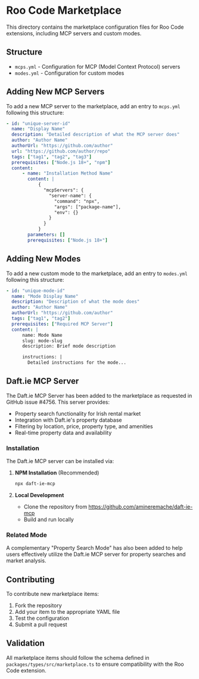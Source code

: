 # Roo Code Marketplace

This directory contains the marketplace configuration files for Roo Code extensions, including MCP servers and custom modes.

## Structure

- `mcps.yml` - Configuration for MCP (Model Context Protocol) servers
- `modes.yml` - Configuration for custom modes

## Adding New MCP Servers

To add a new MCP server to the marketplace, add an entry to `mcps.yml` following this structure:

```yaml
- id: "unique-server-id"
  name: "Display Name"
  description: "Detailed description of what the MCP server does"
  author: "Author Name"
  authorUrl: "https://github.com/author"
  url: "https://github.com/author/repo"
  tags: ["tag1", "tag2", "tag3"]
  prerequisites: ["Node.js 18+", "npm"]
  content:
      - name: "Installation Method Name"
        content: |
            {
              "mcpServers": {
                "server-name": {
                  "command": "npx",
                  "args": ["package-name"],
                  "env": {}
                }
              }
            }
        parameters: []
        prerequisites: ["Node.js 18+"]
```

## Adding New Modes

To add a new custom mode to the marketplace, add an entry to `modes.yml` following this structure:

```yaml
- id: "unique-mode-id"
  name: "Mode Display Name"
  description: "Description of what the mode does"
  author: "Author Name"
  authorUrl: "https://github.com/author"
  tags: ["tag1", "tag2"]
  prerequisites: ["Required MCP Server"]
  content: |
      name: Mode Name
      slug: mode-slug
      description: Brief mode description

      instructions: |
        Detailed instructions for the mode...
```

## Daft.ie MCP Server

The Daft.ie MCP Server has been added to the marketplace as requested in GitHub issue #4756. This server provides:

- Property search functionality for Irish rental market
- Integration with Daft.ie's property database
- Filtering by location, price, property type, and amenities
- Real-time property data and availability

### Installation

The Daft.ie MCP server can be installed via:

1. **NPM Installation** (Recommended)

    ```bash
    npx daft-ie-mcp
    ```

2. **Local Development**
    - Clone the repository from https://github.com/amineremache/daft-ie-mcp
    - Build and run locally

### Related Mode

A complementary "Property Search Mode" has also been added to help users effectively utilize the Daft.ie MCP server for property searches and market analysis.

## Contributing

To contribute new marketplace items:

1. Fork the repository
2. Add your item to the appropriate YAML file
3. Test the configuration
4. Submit a pull request

## Validation

All marketplace items should follow the schema defined in `packages/types/src/marketplace.ts` to ensure compatibility with the Roo Code extension.
